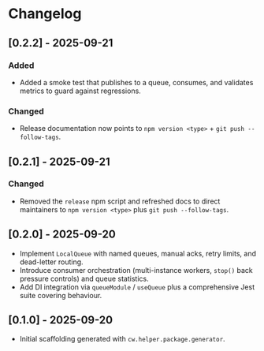 # Changelog

## [0.2.2] - 2025-09-21
### Added
- Added a smoke test that publishes to a queue, consumes, and validates metrics to guard against regressions.
### Changed
- Release documentation now points to `npm version <type>` + `git push --follow-tags`.

## [0.2.1] - 2025-09-21
### Changed
- Removed the `release` npm script and refreshed docs to direct maintainers to `npm version <type>` plus `git push --follow-tags`.

## [0.2.0] - 2025-09-20
- Implement `LocalQueue` with named queues, manual acks, retry limits, and
  dead-letter routing.
- Introduce consumer orchestration (multi-instance workers, `stop()` back
  pressure controls) and queue statistics.
- Add DI integration via `queueModule` / `useQueue` plus a comprehensive Jest
  suite covering behaviour.

## [0.1.0] - 2025-09-20
- Initial scaffolding generated with `cw.helper.package.generator`.
